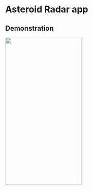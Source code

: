 # Asteroid Radar app

## Demonstration
<img src="https://user-images.githubusercontent.com/43718257/109408868-93c1f180-79b3-11eb-84f9-d588cca3202a.gif" width=240 height=460>
